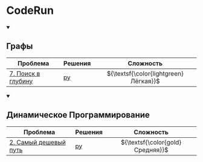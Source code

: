 # CodeRun

<!--
<details open>
<summary><h2>Array</h2></summary>

| Problem                                                                                                                    | Solutions              |              Level              |
| -------------------------------------------------------------------------------------------------------------------------- | ---------------------- | :-----------------------------: |
| [849. Maximize Distance to Closest Person](https://leetcode.com/problems/maximize-distance-to-closest-person/description/) | [py](./python/0849.py) | ${\textsf{\color{gold}Medium}}$ |

</details>
-->

<!--
<details open>
<summary><h2>Two pointers</h2></summary>

| Problem                                                                                    | Solutions              |                Level                |
| ------------------------------------------------------------------------------------------ | ---------------------- | :---------------------------------: |
| [125. Valid Palindrome](https://leetcode.com/problems/valid-palindrome/description/)       | [py](./python/0125.py) | ${\textsf{\color{lightgreen}Easy}}$ |
| [680. Valid Palindrome II](https://leetcode.com/problems/valid-palindrome-ii/description/) | [py](./python/0680.py) | ${\textsf{\color{lightgreen}Easy}}$ |


</details>
-->

<!--
<details open>
<summary><h2>Sliding Window</h2></summary>

| Problem                                                                                                                                        | Solutions              |              Level              |
| ---------------------------------------------------------------------------------------------------------------------------------------------- | ---------------------- | :-----------------------------: |
| [3. Longest Substring Without Repeating Characters](https://leetcode.com/problems/longest-substring-without-repeating-characters/description/) | [py](./python/0003.py) | ${\textsf{\color{gold}Medium}}$ |
| [209. Minimum Size Subarray Sum](https://leetcode.com/problems/minimum-size-subarray-sum/description/)                                         | [py](./python/0209.py) | ${\textsf{\color{gold}Medium}}$ |


</details>
-->

<!--
<details open>
<summary><h2>Matrix</h2></summary>

| Problem                                                                       | Solutions              |              Level              |
| ----------------------------------------------------------------------------- | ---------------------- | :-----------------------------: |
| [54. Spiral Matrix](https://leetcode.com/problems/spiral-matrix/description/) | [py](./python/0054.py) | ${\textsf{\color{gold}Medium}}$ |


</details>
-->

<!--
<details open>
<summary><h2>Hashmap</h2></summary>


| Problem                                                                                                                  | Solutions              |                Level                |
| ------------------------------------------------------------------------------------------------------------------------ | ---------------------- | :---------------------------------: |
| [387. First Unique Character in a String](https://leetcode.com/problems/first-unique-character-in-a-string/description/) | [py](./python/0387.py) | ${\textsf{\color{lightgreen}Easy}}$ |


</details>
-->

<!--
<details open>
<summary><h2>Linked List</h2></summary>

<!-- Linked List start

| Problem                                                                                                              | Solutions              |                Level                |
| -------------------------------------------------------------------------------------------------------------------- | ---------------------- | :---------------------------------: |
| [160. Intersection of Two Linked Lists](https://leetcode.com/problems/intersection-of-two-linked-lists/description/) | [py](./python/0160.py) | ${\textsf{\color{lightgreen}Easy}}$ |
| [206. Reverse Linked List](https://leetcode.com/problems/reverse-linked-list/description/)                           | [py](./python/0206.py) | ${\textsf{\color{lightgreen}Easy}}$ |
| [237. Delete Node in a Linked List](https://leetcode.com/problems/delete-node-in-a-linked-list/description/)         | [py](./python/0237.py) |   ${\textsf{\color{gold}Medium}}$   |

<!-- Linked List end

</details>
-->

<!--
<details open>
<summary><h2>Binary Tree</h2></summary>

<!-- Binary Tree start

| Problem                                                                                                                            | Solutions              |                Level                |
| ---------------------------------------------------------------------------------------------------------------------------------- | ---------------------- | :---------------------------------: |
| [94. Binary Tree Inorder Traversal](https://leetcode.com/problems/binary-tree-inorder-traversal/description/)                      | [py](./python/0094.py) | ${\textsf{\color{lightgreen}Easy}}$ |
| [236. Lowest Common Ancestor of a Binary Tree](https://leetcode.com/problems/lowest-common-ancestor-of-a-binary-tree/description/) | [py](./python/0236.py) |   ${\textsf{\color{gold}Medium}}$   |

<!-- Binary Tree end
</details>
-->

<!--
<details open>
<summary><h2>Binary Search Tree</h2></summary>

<!-- Binary Search Tree start

| Problem                                                                                                   | Solutions              |              Level              |
| --------------------------------------------------------------------------------------------------------- | ---------------------- | :-----------------------------: |
| [98. Validate Binary Search Tree](https://leetcode.com/problems/validate-binary-search-tree/description/) | [py](./python/0098.py) | ${\textsf{\color{gold}Medium}}$ |

<!-- Binary Search Tree end

</details>
-->

<details open>
<summary><h2>Графы</h2></summary>

| Проблема                                                                            | Решения                |               Сложность               |
| ----------------------------------------------------------------------------------- | ---------------------- | :-----------------------------------: |
| [7. Поиск в глубину](https://coderun.yandex.ru/problem/search-in-depth/description) | [py](./python/0007.py) | ${\textsf{\color{lightgreen}Лёгкая}}$ |

</details>

<!--
<details open>
<summary><h2>Math</h2></summary>

<!-- Math start

| Problem                                                                          | Solutions              |                Level                |
| -------------------------------------------------------------------------------- | ---------------------- | :---------------------------------: |
| [326. Power of Three](https://leetcode.com/problems/power-of-three/description/) | [py](./python/0326.py) | ${\textsf{\color{lightgreen}Easy}}$ |

<!-- Math end

</details>
-->

<details open>
<summary><h2>Динамическое Программирование</h2></summary>

<!-- Dynamic Programming start -->

| Проблема                                                                            | Решения                |            Сложность             |
| ----------------------------------------------------------------------------------- | ---------------------- | :------------------------------: |
| [2. Самый дешевый путь](https://coderun.yandex.ru/problem/cheapest-way/description) | [py](./python/0002.py) | ${\textsf{\color{gold}Средняя}}$ |

<!-- Dynamic Programming end -->

</details>

<!--
<details open>
<summary><h2>SQL</h2></summary>

<!-- SQL start

<details open>
<summary><code>select</code></summary>
<br>

| Problem                                                                                                             | Solutions                    |                Level                |
| ------------------------------------------------------------------------------------------------------------------- | ---------------------------- | :---------------------------------: |
| [1757. Recyclable and Low Fat Products](https://leetcode.com/problems/recyclable-and-low-fat-products/description/) | [PostgreSQL](./sql/1757.sql) | ${\textsf{\color{lightgreen}Easy}}$ |
| [584. Find Customer Referee](https://leetcode.com/problems/find-customer-referee/description/)                      | [PostgreSQL](./sql/0584.sql) | ${\textsf{\color{lightgreen}Easy}}$ |
| [595. Big Countries](https://leetcode.com/problems/big-countries/description/)                                      | [PostgreSQL](./sql/0595.sql) | ${\textsf{\color{lightgreen}Easy}}$ |
| [1148. Article Views I](https://leetcode.com/problems/article-views-i/description/)                                 | [PostgreSQL](./sql/1148.sql) | ${\textsf{\color{lightgreen}Easy}}$ |
| [1683. Invalid Tweets](https://leetcode.com/problems/invalid-tweets/description/)                                   | [PostgreSQL](./sql/1683.sql) | ${\textsf{\color{lightgreen}Easy}}$ |

</details>

<details open>
<summary><code>basic joins</code></summary>
<br>

| Problem                                                                                                                                                            | Solutions                    |                Level                |
| ------------------------------------------------------------------------------------------------------------------------------------------------------------------ | ---------------------------- | :---------------------------------: |
| [1378. Replace Employee ID With The Unique Identifier](https://leetcode.com/problems/replace-employee-id-with-the-unique-identifier/description/)                  | [PostgreSQL](./sql/1378.sql) | ${\textsf{\color{lightgreen}Easy}}$ |
| [1068. Product Sales Analysis I](https://leetcode.com/problems/product-sales-analysis-i/description/)                                                              | [PostgreSQL](./sql/1068.sql) | ${\textsf{\color{lightgreen}Easy}}$ |
| [1581. Customer Who Visited but Did Not Make Any Transactions](https://leetcode.com/problems/customer-who-visited-but-did-not-make-any-transactions/description/?) | [PostgreSQL](./sql/1581.sql) | ${\textsf{\color{lightgreen}Easy}}$ |
| [197. Rising Temperature](https://leetcode.com/problems/rising-temperature/description/)                                                                           | [PostgreSQL](./sql/0197.sql) | ${\textsf{\color{lightgreen}Easy}}$ |

<!-- | []()                                                                                                       | []()                                                                 | ${\textsf{\color{lightgreen}Easy}}$ |
| []()                                                                                                       | []()                                                                 | ${\textsf{\color{lightgreen}Easy}}$ |
| []()                                                                                                       | []()                                                                 | ${\textsf{\color{lightgreen}Easy}}$ | -->

</details>

<!-- SQL end

</details>
-->
